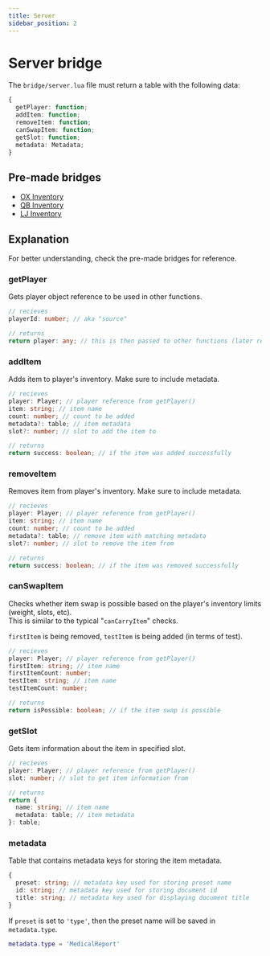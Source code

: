 ```yaml
---
title: Server
sidebar_position: 2
---
```


# Server bridge
The `bridge/server.lua` file must return a table with the following data:
```ts
{
  getPlayer: function;
  addItem: function;
  removeItem: function;
  canSwapItem: function;
  getSlot: function;
  metadata: Metadata;
}
```



## Pre-made bridges
- [OX Inventory](./server/ox_inventory)
- [QB Inventory](./server/qb-inventory)
- [LJ Inventory](./server/lj-inventory)



## Explanation
For better understanding, check the pre-made bridges for reference.

### getPlayer
Gets player object reference to be used in other functions.
```ts
// recieves
playerId: number; // aka "source"

// returns
return player: any; // this is then passed to other functions (later referred to as "Player" type)
```


### addItem
Adds item to player's inventory. Make sure to include metadata.
```ts
// recieves
player: Player; // player reference from getPlayer()
item: string; // item name
count: number; // count to be added
metadata?: table; // item metadata
slot?: number; // slot to add the item to

// returns
return success: boolean; // if the item was added successfully
```


### removeItem
Removes item from player's inventory. Make sure to include metadata.
```ts
// recieves
player: Player; // player reference from getPlayer()
item: string; // item name
count: number; // count to be added
metadata?: table; // remove item with matching metadata 
slot?: number; // slot to remove the item from

// returns
return success: boolean; // if the item was removed successfully
```


### canSwapItem
Checks whether item swap is possible based on the player's inventory limits (weight, slots, etc).  
This is similar to the typical "`canCarryItem`" checks.

`firstItem` is being removed, `testItem` is being added (in terms of test).
```ts
// recieves
player: Player; // player reference from getPlayer()
firstItem: string; // item name
firstItemCount: number;
testItem: string; // item name
testItemCount: number;

// returns
return isPossible: boolean; // if the item swap is possible
```


### getSlot
Gets item information about the item in specified slot.
```ts
// recieves
player: Player; // player reference from getPlayer()
slot: number; // slot to get item information from

// returns
return {
  name: string; // item name
  metadata: table; // item metadata
}: table;
```


### metadata
Table that contains metadata keys for storing the item metadata.
```ts
{
  preset: string; // metadata key used for storing preset name
  id: string; // metadata key used for storing document id
  title: string; // metadata key used for displaying document title
}
```

If `preset` is set to `'type'`, then the preset name will be saved in `metadata.type`.
```lua
metadata.type = 'MedicalReport'
```
